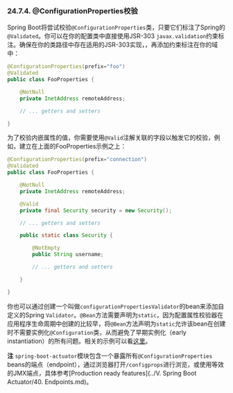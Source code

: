 ### 24.7.4. @ConfigurationProperties校验 

Spring Boot将尝试校验`@ConfigurationProperties`类，只要它们标注了Spring的`@Validated`。你可以在你的配置类中直接使用JSR-303 `javax.validation`约束标注。确保在你的类路径中存在适用的JSR-303实现，，再添加约束标注在你的域中：
```java
@ConfigurationProperties(prefix="foo")
@Validated
public class FooProperties {

    @NotNull
    private InetAddress remoteAddress;

    // ... getters and setters

}
```
为了校验内嵌属性的值，你需要使用`@Valid`注解关联的字段以触发它的校验，例如，建立在上面的FooProperties示例之上：
```java
@ConfigurationProperties(prefix="connection")
@Validated
public class FooProperties {

    @NotNull
    private InetAddress remoteAddress;

    @Valid
    private final Security security = new Security(); 

    // ... getters and setters

    public static class Security {

        @NotEmpty
        public String username;

        // ... getters and setters

    }

}
```
你也可以通过创建一个叫做`configurationPropertiesValidator`的bean来添加自定义的Spring `Validator`。`@Bean`方法需要声明为`static`，因为配置属性校验器在应用程序生命周期中创建的比较早，将`@Bean`方法声明为`static`允许该bean在创建时不需要实例化`@Configuration`类，从而避免了早期实例化（early instantiation）的所有问题。相关的示例可以看[这里](https://github.com/spring-projects/spring-boot/tree/v2.0.0.M2/spring-boot-samples/spring-boot-sample-property-validation)。

**注** `spring-boot-actuator`模块包含一个暴露所有`@ConfigurationProperties` beans的端点（endpoint），通过浏览器打开`/configprops`进行浏览，或使用等效的JMX端点，具体参考[Production ready features](../V. Spring Boot Actuator/40. Endpoints.md)。
